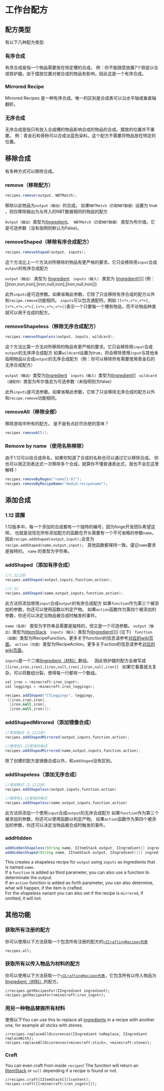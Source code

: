 # 工作台配方

## 配方类型
有以下几种配方类型:

### 有序合成
有序合成是指一个物品需要放在特定槽的合成。
例：你不能随意放置7个铁锭以合成铁护腿。由于摆放位置对被合成的物品有影响，因此这是一个有序合成。

### Mirrored Recipe
Mirrored Recipes 是一种有序合成。唯一的区别是合成表可以沿水平轴或垂直轴翻折。

### 无序合成
无序合成是指只有放入合成槽的物品影响合成的物品的合成。摆放的位置并不重要。
例：青金石和骨粉可以合成淡蓝色染料。这个配方不需要将物品放在特定的位置。


## 移除合成
有多种方式可以移除合成。


### remove（移除配方）
```Java
recipes.remove(output, NBTMatch);
```

移除以此物品为`output（输出）`的合成。
如果`NBTMatch（匹配NBT数据）`设置为 true ，则仅移除输出为与传入的NBT数据相同的物品的配方

`Output（输出）`类型为[IIngredient](/Vanilla/Variable_Types/IIngredient)。 
`NBTMatch（匹配NBT数据）` 类型为布尔值。它是可选参数（没有指明则默认为False)。


### removeShaped（移除有序合成配方）
```Java
recipes.removeShaped(output, inputs);

```

这个方法比上一个方法对所移除的物品有更严格的要求。它只会移除用`input`合成`output`的有序合成配方

`output（输出）` 类型为 [IIngredient](/Vanilla/Variable_Types/IIngredient)  
`inputs（输入）` 类型为 [IIngredient](/Vanilla/Variable_Types/IIngredient)[][] (例：[[iron,iron,iron],[iron,null,iron],[iron,null,iron]])

此外`inputs`是可选参数。如果省略此参数，它除了只会移除有序合成的配方以外和`recipe.remove`功能相同。
`inputs`可以包含通配符。例如 `[[<*>,<*>,<*>],[<*>,<*>,<*>],[<*>,<*>,<*>]]`表示一个只要每一个槽有物品，而不论物品种类就可以用于合成的配方。


### removeShapeless（移除无序合成配方）
```Java
recipes.removeShapeless(output, inputs, wildcard);
```


这个方法比第一方法对所移除的物品有更严格的要求。它只会移除用`input`合成`output`的无序序合成配方
如果`wildcard`设置为true，将会移除使用`input`与其他未指明物品以合成`output`的无序合成配方（例：你可以移除所有需要使用青金石的无序合成配方）

`output（输出）`类型为[IIngredient](/Vanilla/Variable_Types/IIngredient)  
`inputs（输入）`类型为[IIngredient](/Vanilla/Variable_Types/IIngredient)[]  
`wildcard（通配符）`类型为布尔值且为可选参数（未指明则为false）

此外`inputs`是可选参数。如果省略此参数，它除了只会移除无序合成的配方以外和`recipe.remove`功能相同。

### removeAll（移除全部）
移除游戏中所有的配方。
是不是有点赶尽杀绝的意味？
```java
recipes.removeAll();
```

### Remove by name（使用名称移除）
由于1.12可以给合成命名，如果你知道了合成的名称也可以通过它以移除合成。
你也可以用正则表达式一次移除多个合成。就算你不懂普通表达式，我也不会在这里解释！

```java
recipes.removeByRegex("name[1-9]");
recipes.removeByRecipeName("modid:recipename");
```


## 添加合成
### 1.12 提醒

1.12版本中，每一个添加的合成都有一个独特的编号，因为forge开发团队希望这样。
也就是说现在所有添加配方的函数在开头需要有一个不可省略的参数`name`。
因此`recipe.addShaped(output,input);`会变为`recipe.addShaped(name,output,input);`  
其他函数都保持一致。谨记`name`要求是独特的。
`name` 的类型为字符串。

### addShaped（添加有序合成）
```Java
//1.12之前
recipes.addShaped(output,inputs,function,action);

//1.12
recipes.addShaped(name,output,inputs,function,action);
```

此方法将添加使用`input`合成`output`的有序合成配方
如果`function`作为第三个被添加的参数，你还可以使用函数以判定产物。
如果`action`函数作为第四个被添加的参数，你还可以决定当物品被合成时触发的事件。

`name（名称）` 类型为字符串且需要是独特的，但又是一个可选参数。
`output（输出）`类型为[IItemStack](/Vanilla/Items/IItemStack)  
`inputs（输入）`类型为[IIngredient](/Vanilla/Variable_Types/IIngredient)[][] (见下)  
`function（函数）`类型为IRecipeFunction。更多关于function的信息请参考[对应的wiki页面](/Vanilla/Recipes/Crafting/Recipe_Functions#irecipefunction)。
`action（功能）`类型为IRecipeAction。更多关于action的信息请参考[对应的wiki页面](/Vanilla/Recipes/Crafting/Recipe_Functions#irecipeaction)。

`inputs`是一个二维[IIngredient（材料）](/Vanilla/Variable_Types/IIngredient)数组。  
因此铁护腿的配方会被写成`[[iron,iron,iron],[iron,null,iron],[iron,null,iron]]`  
如果它看着就太复杂，可以将数组分裂，使得每一行都有一个数组。
```Java
val iron = <minecraft:iron_ingot>;
val leggings = <minecraft:iron_leggings>;

recipes.addShaped("CTLeggings", leggings,
 [[iron,iron,iron],
  [iron,null,iron],
  [iron,null,iron]]);
```

### addShapedMirrored（添加镜像合成）
```Java
//常规格式（1.12之前）
recipes.addShapedMirrored(output,inputs,function,action);

//推荐在1.12使用的格式
recipes.addShapedMirrored(name,output,inputs,function,action);
```

除了创建的配方是镜像合成以外，和`addShaped`没有区别。


### addShapeless（添加无序合成）
```Java
//常规格式（1.12之前）
recipes.addShapeless(output,inputs,function,action)

//推荐在1.12使用的格式
recipes.addShapeless(name,output,inputs,function,action)
```

此方法将添加一个使用`input`合成`output`的无序合成配方
如果`function`作为第三个被添加的参数，你还可以使用函数以判定产物。
如果`action`函数作为第四个被添加的参数，你还可以决定当物品被合成时触发的事件。

### addHidden
```java
addHiddenShapeless(String name, IItemStack output, IIngredient[] ingredients, @Optional IRecipeFunction function, @Optional IRecipeAction action);
addHiddenShaped(String name, IItemStack output, IIngredient[][] ingredients, @Optional IRecipeFunction function, @Optional IRecipeAction action, @Optional boolean mirrored);
```

This creates a shapeless recipe for `output` using `inputs` as Ingredients that is named `name`.  
If a `function` is added as third parameter, you can also use a function to determinate the output.  
If an `action` function is added as forth parameter, you can also determine, what will happen, if the item is crafted.  
For the shapeless variant you can also set if the recipe is `mirrored`, if omitted, it will not.



## 其他功能

### 获取所有注册的配方
你可以使用以下方法获取一个包含所有注册的配方的[`<ICraftingRecipe>列表`](/Vanilla/Recipes/Crafting/ICraftingRecipe)
```
recipes.all;
```

### 获取所有以传入物品为材料的配方
你可以使用以下方法获取一个[`<ICraftingRecipe>列表`](/Vanilla/Recipes/Crafting/ICraftingRecipe)，它包含所有以传入物品为[IIngredient（材料）](/Vanilla/Variable_Types/IIngredient)的配方。 
```
//recipes.getRecipesFor(IIngredient ingredient);
recipes.getRecipesFor(<minecraft:iron_ingot>);
```

### 用另一种物品替换所有材料
使用以下You can use this to replace all [ingredients](/Vanilla/Variable_Types/IIngredient) in a recipe with another one, for example all sticks with stones.
```
//recipes.replaceAllOccurences(IIngredient toReplace, IIngredient replaceWith);
recipes.replaceAllOccurences(<minecraft:stick>, <minecraft:stone>);
```

### Craft
You can even craft from inside `recipes`! The function will return an [IItemStack](Vanilla/Items/IItemStack) or `null` depending if a recipe is found or not.

```
//recipes.craft(IItemStack[][]content);
recipes.craft([[<minecraft:iron_ingot>]]);
```
